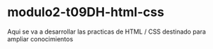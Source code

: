 # modulo2-t09DH-html-css
Aqui se va a desarrollar las practicas de HTML / CSS destinado para ampliar conocimientos
